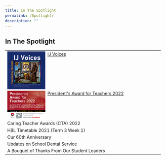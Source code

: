 ```yaml
---
title: In the Spotlight
permalink: /Spotlight/
description: ""
---
```

## In The Spotlight

|                                              |
|----------------------------------------------|
| <img style="width: 25%;" src="/images/IJ%20Voices.png" align = "left" />&nbsp; [IJ Voices](/in-the-spotlight/permalink/)                                   |
| <img style="width: 25%;" src="/images/President'sAward.jpeg" align = "left" />&nbsp; [President's Award for Teachers 2022](https://form.gov.sg/#!/error/404)          |
| Caring Teacher Awards (CTA) 2022             |
| HBL Timetable 2021 (Term 3 Week 1)           |
| Our 60th Anniversary                         |
| Updates on School Dental Service             |
| A Bouquet of Thanks From Our Student Leaders |
